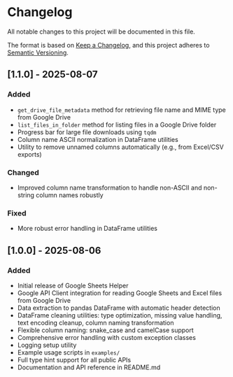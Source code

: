 # Changelog

All notable changes to this project will be documented in this file.

The format is based on [Keep a Changelog](https://keepachangelog.com/en/1.0.0/),
and this project adheres to [Semantic Versioning](https://semver.org/spec/v2.0.0.html).


## [1.1.0] - 2025-08-07
### Added
- `get_drive_file_metadata` method for retrieving file name and MIME type from Google Drive
- `list_files_in_folder` method for listing files in a Google Drive folder
- Progress bar for large file downloads using `tqdm`
- Column name ASCII normalization in DataFrame utilities
- Utility to remove unnamed columns automatically (e.g., from Excel/CSV exports)

### Changed
- Improved column name transformation to handle non-ASCII and non-string column names robustly

### Fixed
- More robust error handling in DataFrame utilities

## [1.0.0] - 2025-08-06
### Added
- Initial release of Google Sheets Helper
- Google API Client integration for reading Google Sheets and Excel files from Google Drive
- Data extraction to pandas DataFrame with automatic header detection
- DataFrame cleaning utilities: type optimization, missing value handling, text encoding cleanup, column naming transformation
- Flexible column naming: snake_case and camelCase support
- Comprehensive error handling with custom exception classes
- Logging setup utility
- Example usage scripts in `examples/`
- Full type hint support for all public APIs
- Documentation and API reference in README.md

